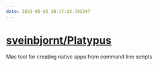 ```yaml
---
date: 2025-05-05 20:17:24.705347
---
```


# [sveinbjornt/Platypus](https://github.com/sveinbjornt/Platypus)

Mac tool for creating native apps from command line scripts